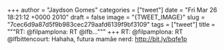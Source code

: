 
+++
author = "Jaydson Gomes"
categories = ["tweet"]
date = "Fri Mar 26 18:21:12 +0000 2010"
draft = false
image = "{TWEET_IMAGE}"
slug = "7cec6d9a87d5f9b983cec279aafd6139f9bf3109"
tags = ["tweet"]
title = """RT: @filpamplona: RT @lfb..."""
+++
RT: @filpamplona: RT @lfbittencourt: Hahaha, futura mamãe nerd: http://bit.ly/bqfe1p
